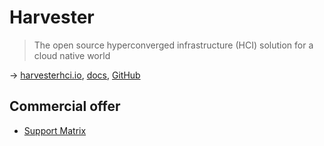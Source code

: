 # Harvester

> The open source hyperconverged infrastructure (HCI) solution for a cloud native world

→ [harvesterhci.io](https://harvesterhci.io/), [docs](https://docs.harvesterhci.io/), [GitHub](https://github.com/harvester/harvester)

## Commercial offer

* [Support Matrix](https://www.suse.com/suse-harvester/support-matrix/all-supported-versions/harvester-v1-0-3/)

